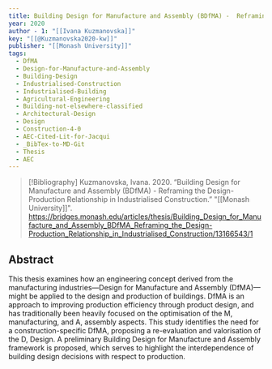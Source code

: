 ```yaml
---
title: Building Design for Manufacture and Assembly (BDfMA) -  Reframing the Design-Production Relationship in Industrialised Construction
year: 2020
author - 1: "[[Ivana Kuzmanovska]]"
key: "[[@Kuzmanovska2020-kw]]"
publisher: "[[Monash University]]"
tags:
  - DfMA
  - Design-for-Manufacture-and-Assembly
  - Building-Design
  - Industrialised-Construction
  - Industrialised-Building
  - Agricultural-Engineering
  - Building-not-elsewhere-classified
  - Architectural-Design
  - Design
  - Construction-4-0
  - AEC-Cited-Lit-for-Jacqui
  - _BibTex-to-MD-Git
  - Thesis
  - AEC
---
```


> [!Bibliography]
> Kuzmanovska, Ivana. 2020. “Building Design for Manufacture and Assembly (BDfMA) -  Reframing the Design-Production Relationship in Industrialised Construction.” "[[Monash University]]". https://bridges.monash.edu/articles/thesis/Building_Design_for_Manufacture_and_Assembly_BDfMA_Reframing_the_Design-Production_Relationship_in_Industrialised_Construction/13166543/1

## Abstract
This thesis examines how an engineering concept derived from the manufacturing industries—Design for Manufacture and Assembly (DfMA)—might be applied to the design and production of buildings. DfMA is an approach to improving production efficiency through product design, and has traditionally been heavily focused on the optimisation of the M, manufacturing, and A, assembly aspects. This study identifies the need for a construction-specific DfMA, proposing a re-evaluation and valorisation of the D, Design. A preliminary Building Design for Manufacture and Assembly framework is proposed, which serves to highlight the interdependence of building design decisions with respect to production.